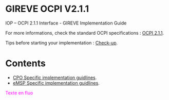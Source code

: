 # GIREVE OCPI V2.1.1
IOP – OCPI 2.1.1 Interface - GIREVE Implementation Guide

For more informations, check the standard OCPI specifications : [OCPI 2.1.1](https://github.com/ocpi/ocpi/tree/release-2.1.1-bugfixes#contents).

Tips before starting your implementation : [Check-up](checkup_edits.md).

# Contents
- [CPO Specific implementation guidlines](cpo_edits.md).
- [eMSP Specific implementation guidlines](emsp_edits.md).


<span style="color: #ff00ff;">Texte en fluo</span>
